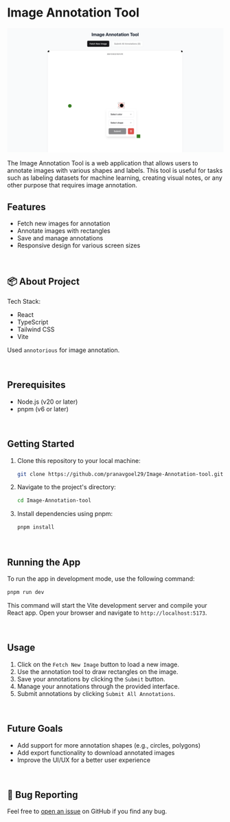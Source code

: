 # Image Annotation Tool

![Screenshot of the website with annotation popup being visible](./src/assets/preview.png)

The Image Annotation Tool is a web application that allows users to annotate images with various shapes and labels. This tool is useful for tasks such as labeling datasets for machine learning, creating visual notes, or any other purpose that requires image annotation.

## Features

- Fetch new images for annotation
- Annotate images with rectangles
- Save and manage annotations
- Responsive design for various screen sizes

<br>

## 📦 About Project

Tech Stack:

- React
- TypeScript
- Tailwind CSS
- Vite

Used `annotorious` for image annotation.

<br>

## Prerequisites

- Node.js (v20 or later)
- pnpm (v6 or later)

<br>

## Getting Started

1. Clone this repository to your local machine:

   ```bash
   git clone https://github.com/pranavgoel29/Image-Annotation-tool.git
   ```

2. Navigate to the project's directory:

   ```bash
   cd Image-Annotation-tool
   ```

3. Install dependencies using pnpm:
   ```bash
   pnpm install
   ```

<br>

## Running the App

To run the app in development mode, use the following command:

```bash
pnpm run dev
```

This command will start the Vite development server and compile your React app. Open your browser and navigate to `http://localhost:5173`.

<br>

## Usage

1. Click on the `Fetch New Image` button to load a new image.
2. Use the annotation tool to draw rectangles on the image.
3. Save your annotations by clicking the `Submit` button.
4. Manage your annotations through the provided interface.
5. Submit annotations by clicking `Submit All Annotations`.

<br>

## Future Goals

- Add support for more annotation shapes (e.g., circles, polygons)
- Add export functionality to download annotated images
- Improve the UI/UX for a better user experience

<br>

## 🐛 Bug Reporting

Feel free to [open an issue](https://github.com/pranavgoel29/Image-Annotation-tool/issues) on GitHub if you find any bug.
